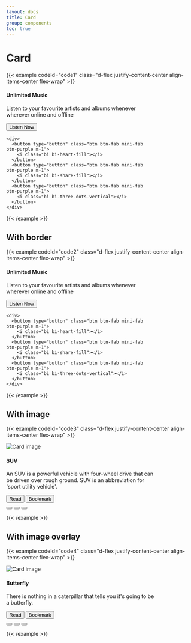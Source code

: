 ```yaml
---
layout: docs
title: Card
group: components
toc: true
---
```


# Card

{{< example codeId="code1" class="d-flex justify-content-center align-items-center flex-wrap" >}}

<div class="card bg-purple bg-opacity-10" style="max-width:400px">
  <div class="card-body">
    <h4 class="card-title text-purple">Unlimited Music</h4>
    <p class="card-text">
      Listen to your favourite artists and albums whenever wherever online
      and offline
    </p>
  </div>
  <div class="d-flex justify-content-between align-items-center flex-wrap p-2">
    <button type="button" class="btn btn-text-purple">
      Listen Now
    </button>

    <div>
      <button type="button" class="btn btn-fab mini-fab btn-purple m-1">
        <i class="bi bi-heart-fill"></i>
      </button>
      <button type="button" class="btn btn-fab mini-fab btn-purple m-1">
        <i class="bi bi-share-fill"></i>
      </button>
      <button type="button" class="btn btn-fab mini-fab btn-purple m-1">
        <i class="bi bi-three-dots-vertical"></i>
      </button>
    </div>
  </div>
</div>

{{< /example >}}

## With border
{{< example codeId="code2" class="d-flex justify-content-center align-items-center flex-wrap" >}}

<div class="card border border-purple" style="max-width:400px">
  <div class="card-body">
    <h4 class="card-title text-purple">Unlimited Music</h4>
    <p class="card-text">
      Listen to your favourite artists and albums whenever wherever online
      and offline
    </p>
  </div>
  <div class="d-flex justify-content-between align-items-center flex-wrap p-2">
    <button type="button" class="btn btn-text-purple">
      Listen Now
    </button>

    <div>
      <button type="button" class="btn btn-fab mini-fab btn-purple m-1">
        <i class="bi bi-heart-fill"></i>
      </button>
      <button type="button" class="btn btn-fab mini-fab btn-purple m-1">
        <i class="bi bi-share-fill"></i>
      </button>
      <button type="button" class="btn btn-fab mini-fab btn-purple m-1">
        <i class="bi bi-three-dots-vertical"></i>
      </button>
    </div>
  </div>
</div>

{{< /example >}}

## With image
{{< example codeId="code3" class="d-flex justify-content-center align-items-center flex-wrap" >}}

<div class="card bg-indigo bg-opacity-10 m-3" style="max-width: 400px;">
  <img class="card-img-top" src="/materialstyle/assets/images/suv.jpg" alt="Card image">
  <div class="card-body">
    <h4 class="card-title">SUV</h4>
    <p class="card-text">
      An SUV is a powerful vehicle with four-wheel drive that can be
      driven over rough ground. SUV is an abbreviation for 'sport utility
      vehicle'.
    </p>
  </div>
  <div class="d-flex justify-content-between align-items-center flex-wrap p-2">
    <div>
      <button type="button" class="btn btn-text-indigo">Read</button>
      <button type="button" class="btn btn-text-indigo">Bookmark</button>
    </div>
    <div>
      <button type="button" class="btn btn-fab mini-fab btn-text-dark m-1">
        <i class="bi bi-heart-fill"></i>
      </button>
      <button type="button" class="btn btn-fab mini-fab btn-text-dark m-1">
        <i class="bi bi-share-fill"></i>
      </button>
      <button type="button" class="btn btn-fab mini-fab btn-text-dark m-1">
        <i class="bi bi-three-dots-vertical"></i>
      </button>
    </div>
  </div>
</div>

{{< /example >}}

## With image overlay
{{< example codeId="code4" class="d-flex justify-content-center align-items-center flex-wrap" >}}

<div class="card m-3" style="max-width:400px">
  <img class="card-img-top" src="/materialstyle/assets/images/butterfly.jpg" alt="Card image">
  <div class="card-img-overlay">
    <h4 class="card-title text-white">Butterfly</h4>
    <p class="card-text text-white">
      There is nothing in a caterpillar that tells you it's going to be a
      butterfly.
    </p>
  </div>
  <div class="d-flex justify-content-between align-items-center flex-wrap p-2 bg-yellow bg-opacity-10">
    <div>
      <button type="button" class="btn btn-text-red">Read</button>
      <button type="button" class="btn btn-text-red">Bookmark</button>
    </div>
    <div>
      <button type="button" class="btn btn-fab mini-fab btn-text-dark m-1">
        <i class="bi bi-heart-fill"></i>
      </button>
      <button type="button" class="btn btn-fab mini-fab btn-text-dark m-1">
        <i class="bi bi-share-fill"></i>
      </button>
      <button type="button" class="btn btn-fab mini-fab btn-text-dark m-1">
        <i class="bi bi-three-dots-vertical"></i>
      </button>
    </div>
  </div>
</div>

{{< /example >}}
